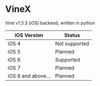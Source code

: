 # VineX
 Vine v1.3.3 (iOS) backend, written in python
<table>
          <thead>
            <tr>
              <th>iOS Version</th>
              <th>Status</th>
            </tr>
          </thead>
          <tbody>
            <tr>
              <td>iOS 4</td>
              <td>Not supported</td>
            </tr>
            <tr>
              <td>iOS 5</td>
              <td>Planned</td>
            </tr>
            <tr>
              <td>iOS 6</td>
              <td>Supported</td>
            </tr>
            <tr>
              <td>iOS 7</td>
              <td>Planned</td>
            </tr>
            <tr>
              <td>iOS 8 and above...</td>
              <td>Planned</td>
            </tr>
          </tbody>
        </table>
